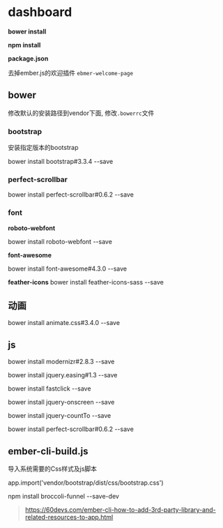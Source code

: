 # dashboard

**bower install**

**npm install**

**package.json**

去掉ember.js的欢迎插件 `ebmer-welcome-page`


## bower

修改默认的安装路径到vendor下面, 修改`.bowerrc`文件

### bootstrap

安装指定版本的bootstrap

  bower install bootstrap#3.3.4 --save

### perfect-scrollbar

bower install perfect-scrollbar#0.6.2 --save

### font

**roboto-webfont**

  bower install roboto-webfont --save

**font-awesome**

  bower install font-awesome#4.3.0 --save

**feather-icons**
  bower install feather-icons-sass --save

## 动画

  bower install animate.css#3.4.0 --save

## js

  bower install modernizr#2.8.3 --save

  bower install jquery.easing#1.3 --save

  bower install fastclick --save

  bower install jquery-onscreen --save

  bower install jquery-countTo --save

bower install perfect-scrollbar#0.6.2 --save


## ember-cli-build.js

导入系统需要的Css样式及js脚本

  app.import('vendor/bootstrap/dist/css/bootstrap.css')

  npm install broccoli-funnel --save-dev

> https://60devs.com/ember-cli-how-to-add-3rd-party-library-and-related-resources-to-app.html
